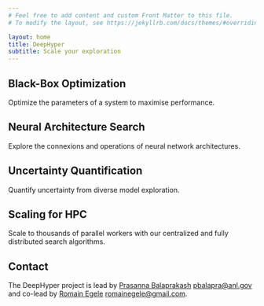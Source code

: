 ```yaml
---
# Feel free to add content and custom Front Matter to this file.
# To modify the layout, see https://jekyllrb.com/docs/themes/#overriding-theme-defaults

layout: home
title: DeepHyper
subtitle: Scale your exploration
---
```


## Black-Box Optimization

Optimize the parameters of a system to maximise performance.

## Neural Architecture Search

Explore the connexions and operations of neural network architectures.

## Uncertainty Quantification

Quantify uncertainty from diverse model exploration.

## Scaling for HPC

Scale to thousands of parallel workers with our centralized and fully distributed search algorithms.

## Contact

The DeepHyper project is lead by [Prasanna Balaprakash](https://pbalapra.github.io) <pbalapra@anl.gov> and co-lead by [Romain Egele](http://deathn0t.github.io) <romainegele@gmail.com>.